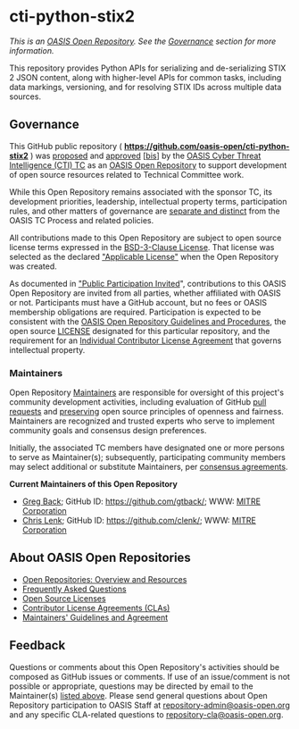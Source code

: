# cti-python-stix2

*This is an [OASIS Open Repository](https://www.oasis-open.org/resources/open-repositories/). See the [Governance](#governance) section for more information.*

This repository provides Python APIs for serializing and de-serializing STIX 2 JSON content, along with higher-level APIs for common tasks, including data markings, versioning, and for resolving STIX IDs across multiple data sources.


## Governance

This GitHub public repository (
**<https://github.com/oasis-open/cti-python-stix2>** ) was [proposed](https://lists.oasis-open.org/archives/cti/201702/msg00008.html)
and
[approved](https://www.oasis-open.org/committees/download.php/60009/)
\[[bis](https://issues.oasis-open.org/browse/TCADMIN-2549)\] by the [OASIS Cyber Threat Intelligence (CTI)
TC](https://www.oasis-open.org/committees/cti/) as an [OASIS Open
Repository](https://www.oasis-open.org/resources/open-repositories/) to
support development of open source resources related to Technical
Committee work.

While this Open Repository remains associated with the sponsor TC, its
development priorities, leadership, intellectual property terms,
participation rules, and other matters of governance are [separate and
distinct](https://github.com/oasis-open/cti-python-stix2/blob/master/CONTRIBUTING.md#governance-distinct-from-oasis-tc-process)
from the OASIS TC Process and related policies.

All contributions made to this Open Repository are subject to open
source license terms expressed in the [BSD-3-Clause
License](https://www.oasis-open.org/sites/www.oasis-open.org/files/BSD-3-Clause.txt).
That license was selected as the declared ["Applicable
License"](https://www.oasis-open.org/resources/open-repositories/licenses)
when the Open Repository was created.

As documented in ["Public Participation
Invited](https://github.com/oasis-open/cti-python-stix2/blob/master/CONTRIBUTING.md#public-participation-invited)",
contributions to this OASIS Open Repository are invited from all
parties, whether affiliated with OASIS or not. Participants must have a
GitHub account, but no fees or OASIS membership obligations are
required. Participation is expected to be consistent with the [OASIS
Open Repository Guidelines and
Procedures](https://www.oasis-open.org/policies-guidelines/open-repositories),
the open source
[LICENSE](https://github.com/oasis-open/cti-python-stix2/blob/master/LICENSE)
designated for this particular repository, and the requirement for an
[Individual Contributor License
Agreement](https://www.oasis-open.org/resources/open-repositories/cla/individual-cla)
that governs intellectual property.


### <a id="maintainers">Maintainers</a>

Open Repository
[Maintainers](https://www.oasis-open.org/resources/open-repositories/maintainers-guide)
are responsible for oversight of this project's community development
activities, including evaluation of GitHub [pull
requests](https://github.com/oasis-open/cti-python-stix2/blob/master/CONTRIBUTING.md#fork-and-pull-collaboration-model)
and
[preserving](https://www.oasis-open.org/policies-guidelines/open-repositories#repositoryManagement)
open source principles of openness and fairness. Maintainers are
recognized and trusted experts who serve to implement community goals
and consensus design preferences.

Initially, the associated TC members have designated one or more persons
to serve as Maintainer(s); subsequently, participating community members
may select additional or substitute Maintainers, per [consensus
agreements](https://www.oasis-open.org/resources/open-repositories/maintainers-guide#additionalMaintainers).

**<a id="currentMaintainers">Current Maintainers of this Open Repository</a>**

* [Greg Back](mailto:gback@mitre.org); GitHub ID: <https://github.com/gtback/>; WWW: [MITRE Corporation](http://www.mitre.org/)
* [Chris Lenk](mailto:clenk@mitre.org); GitHub ID:  <https://github.com/clenk/>; WWW: [MITRE Corporation](http://www.mitre.org/)

## <a id="aboutOpenRepos">About OASIS Open Repositories</a>

* [Open Repositories: Overview and Resources](https://www.oasis-open.org/resources/open-repositories/)
* [Frequently Asked Questions](https://www.oasis-open.org/resources/open-repositories/faq)
* [Open Source Licenses](https://www.oasis-open.org/resources/open-repositories/licenses)
* [Contributor License Agreements (CLAs)](https://www.oasis-open.org/resources/open-repositories/cla)
* [Maintainers' Guidelines and Agreement](https://www.oasis-open.org/resources/open-repositories/maintainers-guide)


## <a id="feedback">Feedback</a>

Questions or comments about this Open Repository's activities should be
composed as GitHub issues or comments. If use of an issue/comment is not
possible or appropriate, questions may be directed by email to the
Maintainer(s) [listed above](#currentMaintainers). Please send general
questions about Open Repository participation to OASIS Staff at
<repository-admin@oasis-open.org> and any specific CLA-related questions
to <repository-cla@oasis-open.org>.
